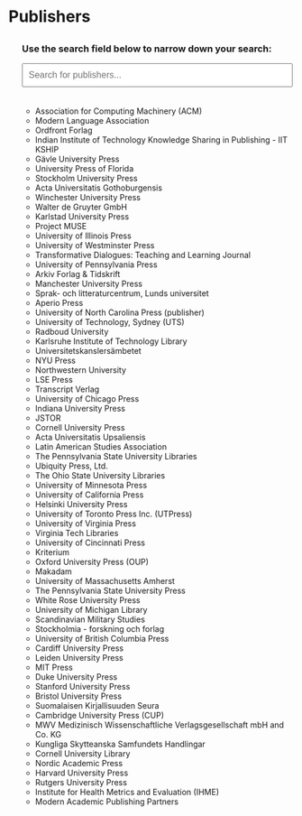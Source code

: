 # Publishers

<h2 id="publisherCount"></h2>
<ul id="publisherList">
<span id="last-month-date"></span>

<h3> Use the search field below to narrow down your search:</h3>

<input type="text" id="publisherSearch" placeholder="Search for publishers..." style="margin-bottom: 20px; width: 100%; padding: 10px; font-size: 16px;">


<ul id="publisherList">
    <li>Association for Computing Machinery (ACM)</li>
    <li>Modern Language Association</li>
    <li>Ordfront Forlag</li>
    <li>Indian Institute of Technology Knowledge Sharing in Publishing - IIT KSHIP</li>
    <li>Gävle University Press</li>
    <li>University Press of Florida</li>
    <li>Stockholm University Press</li>
    <li>Acta Universitatis Gothoburgensis</li>
    <li>Winchester University Press</li>
    <li>Walter de Gruyter GmbH</li>
    <li>Karlstad University Press</li>
    <li>Project MUSE</li>
    <li>University of Illinois Press</li>
    <li>University of Westminster Press</li>
    <li>Transformative Dialogues: Teaching and Learning Journal</li>
    <li>University of Pennsylvania Press</li>
    <li>Arkiv Forlag & Tidskrift</li>
    <li>Manchester University Press</li>
    <li>Sprak- och litteraturcentrum, Lunds universitet</li>
    <li>Aperio Press</li>
    <li>University of North Carolina Press (publisher)</li>
    <li>University of Technology, Sydney (UTS)</li>
    <li>Radboud University</li>
    <li>Karlsruhe Institute of Technology Library</li>
    <li>Universitetskanslersämbetet</li>
    <li>NYU Press</li>
    <li>Northwestern University</li>
    <li>LSE Press</li>
    <li>Transcript Verlag</li>
    <li>University of Chicago Press</li>
    <li>Indiana University Press</li>
    <li>JSTOR</li>
    <li>Cornell University Press</li>
    <li>Acta Universitatis Upsaliensis</li>
    <li>Latin American Studies Association</li>
    <li>The Pennsylvania State University Libraries</li>
    <li>Ubiquity Press, Ltd.</li>
    <li>The Ohio State University Libraries</li>
    <li>University of Minnesota Press</li>
    <li>University of California Press</li>
    <li>Helsinki University Press</li>
    <li>University of Toronto Press Inc. (UTPress)</li>
    <li>University of Virginia Press</li>
    <li>Virginia Tech Libraries</li>
    <li>University of Cincinnati Press</li>
    <li>Kriterium</li>
    <li>Oxford University Press (OUP)</li>
    <li>Makadam</li>
    <li>University of Massachusetts Amherst</li>
    <li>The Pennsylvania State University Press</li>
    <li>White Rose University Press</li>
    <li>University of Michigan Library</li>
    <li>Scandinavian Military Studies</li>
    <li>Stockholmia - forskning och forlag</li>
    <li>University of British Columbia Press</li>
    <li>Cardiff University Press</li>
    <li>Leiden University Press</li>
    <li>MIT Press</li>
    <li>Duke University Press</li>
    <li>Stanford University Press</li>
    <li>Bristol University Press</li>
    <li>Suomalaisen Kirjallisuuden Seura</li>
    <li>Cambridge University Press (CUP)</li>
    <li>MWV Medizinisch Wissenschaftliche Verlagsgesellschaft mbH and Co. KG</li>
    <li>Kungliga Skytteanska Samfundets Handlingar</li>
    <li>Cornell University Library</li>
    <li>Nordic Academic Press</li>
    <li>Harvard University Press</li>
    <li>Rutgers University Press</li>
    <li>Institute for Health Metrics and Evaluation (IHME)</li>
    <li>Modern Academic Publishing Partners</li>
</ul>

<script>
// Get the unordered list element by its ID
const publisherList = document.getElementById('publisherList');

// Get all the list items within the unordered list
const listItems = publisherList.getElementsByTagName('li');

// Retrieve the count of the list items
const count = listItems.length;

// Create the last month date to display
const today = new Date();
const lastMonth = new Date(today.getFullYear(), today.getMonth() - 1, 1);
const lastDay = new Date(today.getFullYear(), today.getMonth(), 0).getDate();
const lastMonthLastDay = `${lastDay}/${lastMonth.getMonth() + 1}/${lastMonth.getFullYear()}`;
const lastMonthFirstDay = `01/${lastMonth.getMonth() + 1}/${lastMonth.getFullYear()}`;

// Update the text of the h2 element with the count
const publisherCountElement = document.getElementById('publisherCount');
publisherCountElement.innerHTML = `This is a list of the ${count} publishers who have recorded book metrics in the OPERAS Metrics database in the last month, from ${lastMonthFirstDay} to ${lastMonthLastDay}:`;
</script>